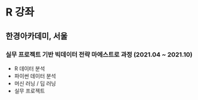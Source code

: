 # R 강좌

## 한경아카데미, 서울
### 실무 프로젝트 기반 빅데이터 전략 마에스트로 과정 (2021.04 ~ 2021.10)
- R 데이터 분석
- 파이썬 데이터 분석
- 머신 러닝 / 딥 러닝
- 실무 프로젝트
